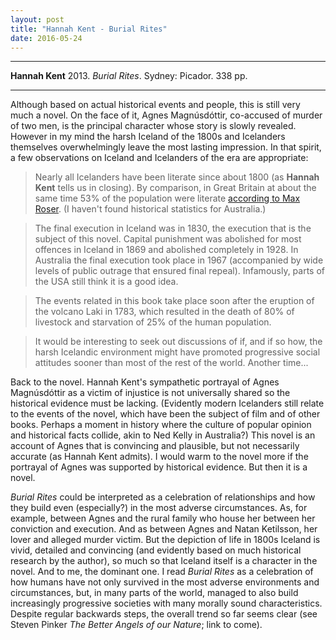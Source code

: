 ```yaml
---
layout: post
title: "Hannah Kent - Burial Rites"
date: 2016-05-24
---
```



***
<b>Hannah Kent</b> 2013. _Burial Rites_.  Sydney: Picador. 338 pp.

***

Although based on actual historical events and people, this is still very much a novel.  On the face of it, Agnes Magnúsdóttir, co-accused of murder of two men, is the principal character whose story is slowly revealed.  However in my mind the harsh Iceland of the 1800s and Icelanders themselves overwhelmingly leave the most lasting impression.   In that spirit, a few observations on Iceland and Icelanders of the era are appropriate:

>Nearly all Icelanders have been literate since about 1800 (as <b>Hannah Kent</b> tells us in closing). By comparison, in Great Britain at about the same time 53% of the population were literate <A href="https://ourworldindata.org/literacy/">according to Max Roser</A>. (I haven't found historical statistics for Australia.)

>The final execution in Iceland was in 1830, the execution that is the subject of this novel. Capital punishment was abolished for most offences in Iceland in 1869 and abolished completely in 1928.  In Australia the final execution took place in 1967 (accompanied by wide levels of public outrage that ensured final repeal). Infamously, parts of the USA still think it is a good idea.

>The events related in this book take place soon after the eruption of the volcano Laki in 1783, which resulted in the death of 80% of livestock and starvation of 25% of the human population.

>It would be interesting to seek out discussions of if, and if so how, the harsh Icelandic environment might have promoted progressive social attitudes sooner than most of the rest of the world.  Another time... 



Back to the novel. Hannah Kent's sympathetic portrayal of Agnes Magnúsdóttir as a victim of injustice is not universally shared so the historical evidence must be lacking. (Evidently modern Icelanders still relate to the events of the novel, which have been the subject of film and of other books.  Perhaps a moment in history where the culture of popular opinion and historical facts collide, akin to Ned Kelly in Australia?)  This novel is an account of Agnes that is convincing and plausible, but not necessarily accurate (as Hannah Kent admits). I  would warm to the novel more if the portrayal of Agnes was supported by historical evidence.  But then it is a novel.

_Burial Rites_ could be interpreted as a celebration of relationships and how they build even (especially?) in the most adverse circumstances.  As, for example, between Agnes and the rural family who house her between her conviction and execution.  And as between Agnes and Natan Ketilsson, her lover and alleged murder victim.  But the depiction of life in 1800s Iceland is vivid, detailed and convincing (and evidently based on much historical research by the author), so much so that Iceland itself is a character in the novel.  And to me, the dominant one.  I read _Burial Rites_ as a celebration of how humans have not only survived in the most adverse environments and circumstances, but, in many parts of the world, managed to also build increasingly progressive societies with many morally sound characteristics.  Despite regular backwards steps, the overall trend so far seems clear (see Steven Pinker _The Better Angels of our Nature_; link to come). 




